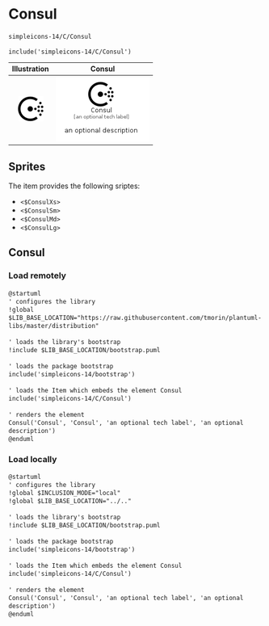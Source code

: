 # Consul


```text
simpleicons-14/C/Consul
```

```text
include('simpleicons-14/C/Consul')
```



| Illustration | Consul |
| :---: | :---: |
| ![illustration for Illustration](../../simpleicons-14/C/Consul.png) | ![illustration for Consul](../../simpleicons-14/C/Consul.Local.png) |



## Sprites
The item provides the following sriptes:

- `<$ConsulXs>`
- `<$ConsulSm>`
- `<$ConsulMd>`
- `<$ConsulLg>`





## Consul

### Load remotely
```plantuml
@startuml
' configures the library
!global $LIB_BASE_LOCATION="https://raw.githubusercontent.com/tmorin/plantuml-libs/master/distribution"

' loads the library's bootstrap
!include $LIB_BASE_LOCATION/bootstrap.puml

' loads the package bootstrap
include('simpleicons-14/bootstrap')

' loads the Item which embeds the element Consul
include('simpleicons-14/C/Consul')

' renders the element
Consul('Consul', 'Consul', 'an optional tech label', 'an optional description')
@enduml
```

### Load locally
```plantuml
@startuml
' configures the library
!global $INCLUSION_MODE="local"
!global $LIB_BASE_LOCATION="../.."

' loads the library's bootstrap
!include $LIB_BASE_LOCATION/bootstrap.puml

' loads the package bootstrap
include('simpleicons-14/bootstrap')

' loads the Item which embeds the element Consul
include('simpleicons-14/C/Consul')

' renders the element
Consul('Consul', 'Consul', 'an optional tech label', 'an optional description')
@enduml
```

